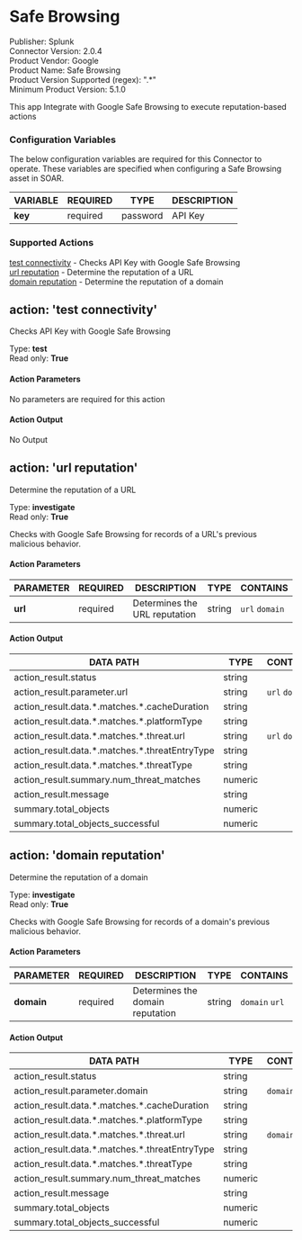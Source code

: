[comment]: # "Auto-generated SOAR connector documentation"
# Safe Browsing

Publisher: Splunk  
Connector Version: 2\.0\.4  
Product Vendor: Google  
Product Name: Safe Browsing  
Product Version Supported (regex): "\.\*"  
Minimum Product Version: 5\.1\.0  

This app Integrate with Google Safe Browsing to execute reputation\-based actions

### Configuration Variables
The below configuration variables are required for this Connector to operate.  These variables are specified when configuring a Safe Browsing asset in SOAR.

VARIABLE | REQUIRED | TYPE | DESCRIPTION
-------- | -------- | ---- | -----------
**key** |  required  | password | API Key

### Supported Actions  
[test connectivity](#action-test-connectivity) - Checks API Key with Google Safe Browsing  
[url reputation](#action-url-reputation) - Determine the reputation of a URL  
[domain reputation](#action-domain-reputation) - Determine the reputation of a domain  

## action: 'test connectivity'
Checks API Key with Google Safe Browsing

Type: **test**  
Read only: **True**

#### Action Parameters
No parameters are required for this action

#### Action Output
No Output  

## action: 'url reputation'
Determine the reputation of a URL

Type: **investigate**  
Read only: **True**

Checks with Google Safe Browsing for records of a URL's previous malicious behavior\.

#### Action Parameters
PARAMETER | REQUIRED | DESCRIPTION | TYPE | CONTAINS
--------- | -------- | ----------- | ---- | --------
**url** |  required  | Determines the URL reputation | string |  `url`  `domain` 

#### Action Output
DATA PATH | TYPE | CONTAINS
--------- | ---- | --------
action\_result\.status | string | 
action\_result\.parameter\.url | string |  `url`  `domain` 
action\_result\.data\.\*\.matches\.\*\.cacheDuration | string | 
action\_result\.data\.\*\.matches\.\*\.platformType | string | 
action\_result\.data\.\*\.matches\.\*\.threat\.url | string |  `url`  `domain` 
action\_result\.data\.\*\.matches\.\*\.threatEntryType | string | 
action\_result\.data\.\*\.matches\.\*\.threatType | string | 
action\_result\.summary\.num\_threat\_matches | numeric | 
action\_result\.message | string | 
summary\.total\_objects | numeric | 
summary\.total\_objects\_successful | numeric |   

## action: 'domain reputation'
Determine the reputation of a domain

Type: **investigate**  
Read only: **True**

Checks with Google Safe Browsing for records of a domain's previous malicious behavior\.

#### Action Parameters
PARAMETER | REQUIRED | DESCRIPTION | TYPE | CONTAINS
--------- | -------- | ----------- | ---- | --------
**domain** |  required  | Determines the domain reputation | string |  `domain`  `url` 

#### Action Output
DATA PATH | TYPE | CONTAINS
--------- | ---- | --------
action\_result\.status | string | 
action\_result\.parameter\.domain | string |  `domain`  `url` 
action\_result\.data\.\*\.matches\.\*\.cacheDuration | string | 
action\_result\.data\.\*\.matches\.\*\.platformType | string | 
action\_result\.data\.\*\.matches\.\*\.threat\.url | string |  `domain`  `url` 
action\_result\.data\.\*\.matches\.\*\.threatEntryType | string | 
action\_result\.data\.\*\.matches\.\*\.threatType | string | 
action\_result\.summary\.num\_threat\_matches | numeric | 
action\_result\.message | string | 
summary\.total\_objects | numeric | 
summary\.total\_objects\_successful | numeric | 